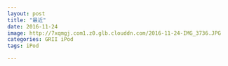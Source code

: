 ```yaml
---
layout: post
title: "最近"
date: 2016-11-24
image: http://7xqmgj.com1.z0.glb.clouddn.com/2016-11-24-IMG_3736.JPG
categories: GRII iPod
tags: iPod

---
```



<img src="http://7xqmgj.com1.z0.glb.clouddn.com/2016-11-24-IMG_3736.JPG" alt="" class="shadow"/>
